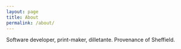 ```yaml
---
layout: page
title: About
permalink: /about/
---
```

Software developer, print-maker, dilletante. Provenance of Sheffield.

